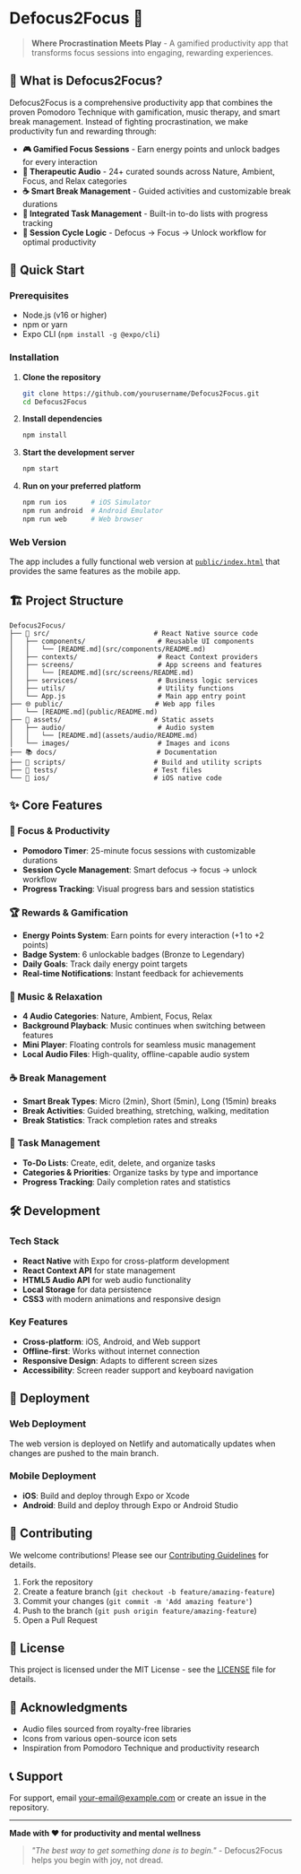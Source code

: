 # Defocus2Focus 🎯

> **Where Procrastination Meets Play** - A gamified productivity app that transforms focus sessions into engaging, rewarding experiences.

## 🌟 What is Defocus2Focus?

Defocus2Focus is a comprehensive productivity app that combines the proven Pomodoro Technique with gamification, music therapy, and smart break management. Instead of fighting procrastination, we make productivity fun and rewarding through:

- **🎮 Gamified Focus Sessions** - Earn energy points and unlock badges for every interaction
- **🎵 Therapeutic Audio** - 24+ curated sounds across Nature, Ambient, Focus, and Relax categories
- **☕ Smart Break Management** - Guided activities and customizable break durations
- **📝 Integrated Task Management** - Built-in to-do lists with progress tracking
- **🔄 Session Cycle Logic** - Defocus → Focus → Unlock workflow for optimal productivity

## 🚀 Quick Start

### Prerequisites

- Node.js (v16 or higher)
- npm or yarn
- Expo CLI (`npm install -g @expo/cli`)

### Installation

1. **Clone the repository**

   ```bash
   git clone https://github.com/yourusername/Defocus2Focus.git
   cd Defocus2Focus
   ```

2. **Install dependencies**

   ```bash
   npm install
   ```

3. **Start the development server**

   ```bash
   npm start
   ```

4. **Run on your preferred platform**
   ```bash
   npm run ios      # iOS Simulator
   npm run android  # Android Emulator
   npm run web      # Web browser
   ```

### Web Version

The app includes a fully functional web version at [`public/index.html`](public/README.md) that provides the same features as the mobile app.

## 🏗️ Project Structure

```
Defocus2Focus/
├── 📱 src/                          # React Native source code
│   ├── components/                  # Reusable UI components
│   │   └── [README.md](src/components/README.md)
│   ├── contexts/                    # React Context providers
│   ├── screens/                     # App screens and features
│   │   └── [README.md](src/screens/README.md)
│   ├── services/                    # Business logic services
│   ├── utils/                       # Utility functions
│   └── App.js                       # Main app entry point
├── 🌐 public/                       # Web app files
│   └── [README.md](public/README.md)
├── 🎵 assets/                       # Static assets
│   ├── audio/                       # Audio system
│   │   └── [README.md](assets/audio/README.md)
│   └── images/                      # Images and icons
├── 📚 docs/                         # Documentation
├── 🔧 scripts/                      # Build and utility scripts
├── 🧪 tests/                        # Test files
└── 📱 ios/                          # iOS native code
```

## ✨ Core Features

### 🎯 Focus & Productivity

- **Pomodoro Timer**: 25-minute focus sessions with customizable durations
- **Session Cycle Management**: Smart defocus → focus → unlock workflow
- **Progress Tracking**: Visual progress bars and session statistics

### 🏆 Rewards & Gamification

- **Energy Points System**: Earn points for every interaction (+1 to +2 points)
- **Badge System**: 6 unlockable badges (Bronze to Legendary)
- **Daily Goals**: Track daily energy point targets
- **Real-time Notifications**: Instant feedback for achievements

### 🎵 Music & Relaxation

- **4 Audio Categories**: Nature, Ambient, Focus, Relax
- **Background Playback**: Music continues when switching between features
- **Mini Player**: Floating controls for seamless music management
- **Local Audio Files**: High-quality, offline-capable audio system

### ☕ Break Management

- **Smart Break Types**: Micro (2min), Short (5min), Long (15min) breaks
- **Break Activities**: Guided breathing, stretching, walking, meditation
- **Break Statistics**: Track completion rates and streaks

### 📝 Task Management

- **To-Do Lists**: Create, edit, delete, and organize tasks
- **Categories & Priorities**: Organize tasks by type and importance
- **Progress Tracking**: Daily completion rates and statistics

## 🛠️ Development

### Tech Stack

- **React Native** with Expo for cross-platform development
- **React Context API** for state management
- **HTML5 Audio API** for web audio functionality
- **Local Storage** for data persistence
- **CSS3** with modern animations and responsive design

### Key Features

- **Cross-platform**: iOS, Android, and Web support
- **Offline-first**: Works without internet connection
- **Responsive Design**: Adapts to different screen sizes
- **Accessibility**: Screen reader support and keyboard navigation

## 📱 Deployment

### Web Deployment

The web version is deployed on Netlify and automatically updates when changes are pushed to the main branch.

### Mobile Deployment

- **iOS**: Build and deploy through Expo or Xcode
- **Android**: Build and deploy through Expo or Android Studio

## 🤝 Contributing

We welcome contributions! Please see our [Contributing Guidelines](CONTRIBUTING.md) for details.

1. Fork the repository
2. Create a feature branch (`git checkout -b feature/amazing-feature`)
3. Commit your changes (`git commit -m 'Add amazing feature'`)
4. Push to the branch (`git push origin feature/amazing-feature`)
5. Open a Pull Request

## 📄 License

This project is licensed under the MIT License - see the [LICENSE](LICENSE) file for details.

## 🙏 Acknowledgments

- Audio files sourced from royalty-free libraries
- Icons from various open-source icon sets
- Inspiration from Pomodoro Technique and productivity research

## 📞 Support

For support, email your-email@example.com or create an issue in the repository.

---

**Made with ❤️ for productivity and mental wellness**

> _"The best way to get something done is to begin."_ - Defocus2Focus helps you begin with joy, not dread.
